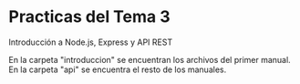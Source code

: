 # Practicas del Tema 3
Introducción a Node.js, Express y API REST

En la carpeta "introduccion" se encuentran los archivos del primer manual.
En la carpeta "api" se encuentra el resto de los manuales.
